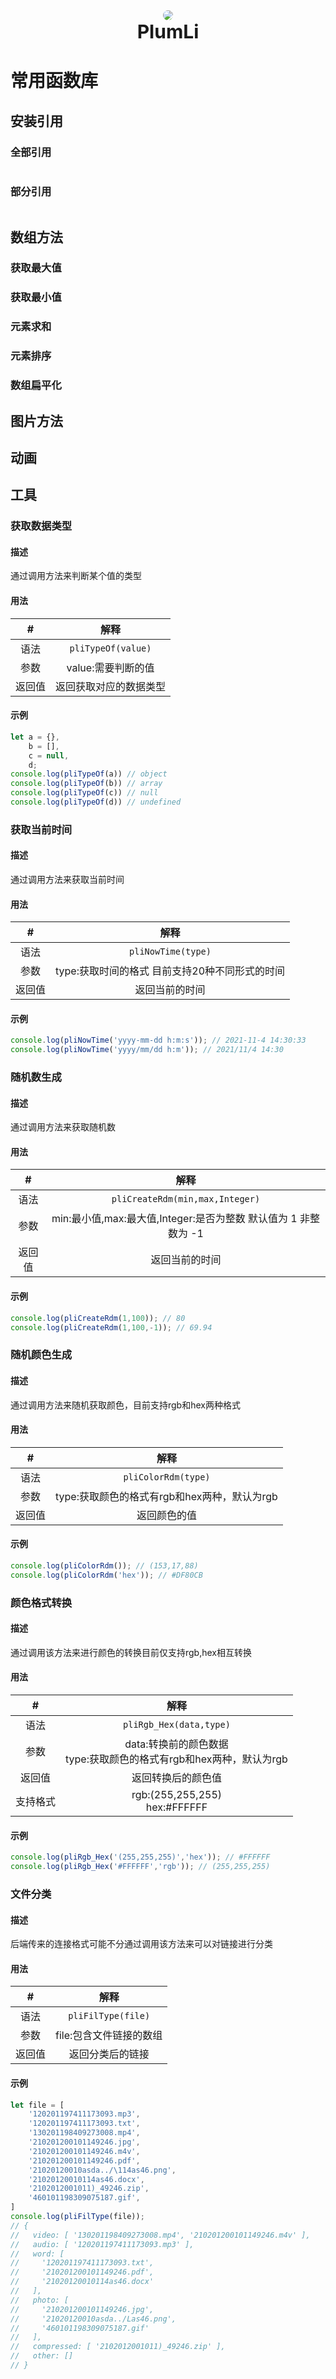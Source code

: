
<!-- ![](https://gitee.com/Plumliil/images/raw/master/MdPicture/author.png) -->

<div
    align=center
     style="text-align-center"
    >
    <img src="https://gitee.com/Plumliil/images/raw/master/MdPicture/author.png"  style="border-radius:50%">
</div>
<div align=center>
    <a href="https://www.plumli.xyz" style="font-size:30px;font-weight:700;text-decoration: none;" title="PlumLi">PlumLi</a>
</div>
<!-- <h1 style="text-align:center">常用函数库</h1> -->

# 常用函数库

## 安装引用
### 全部引用
~~~javascript

~~~
### 部分引用
~~~javascript

~~~
## 数组方法
### 获取最大值
### 获取最小值
### 元素求和
### 元素排序
### 数组扁平化
## 图片方法

## 动画

## 工具

### 获取数据类型
#### 描述
通过调用方法来判断某个值的类型
#### 用法
| # | 解释 |
| :---: | :---: |
语法 | `pliTypeOf(value)`
参数 | value:需要判断的值 
返回值 | 返回获取对应的数据类型 
#### 示例
~~~javascript
let a = {},
    b = [],
    c = null,
    d;
console.log(pliTypeOf(a)) // object
console.log(pliTypeOf(b)) // array
console.log(pliTypeOf(c)) // null
console.log(pliTypeOf(d)) // undefined
~~~

### 获取当前时间
#### 描述
通过调用方法来获取当前时间
#### 用法
| # | 解释 |
| :---: | :---: |
语法 | `pliNowTime(type)`
参数 | type:获取时间的格式 目前支持20种不同形式的时间 
返回值 | 返回当前的时间 
#### 示例
~~~javascript
console.log(pliNowTime('yyyy-mm-dd h:m:s')); // 2021-11-4 14:30:33
console.log(pliNowTime('yyyy/mm/dd h:m')); // 2021/11/4 14:30
~~~


### 随机数生成 
#### 描述
通过调用方法来获取随机数
#### 用法
| # | 解释 |
|:--:|:--:|
语法 | `pliCreateRdm(min,max,Integer)`|
参数 | min:最小值,max:最大值,Integer:是否为整数 默认值为 1 非整数为 -1
返回值 | 返回当前的时间 
#### 示例
~~~javascript
console.log(pliCreateRdm(1,100)); // 80
console.log(pliCreateRdm(1,100,-1)); // 69.94
~~~

### 随机颜色生成 
#### 描述
通过调用方法来随机获取颜色，目前支持rgb和hex两种格式
#### 用法
| # | 解释 |
| :---: | :---: |
语法 | `pliColorRdm(type)`
参数 | type:获取颜色的格式有rgb和hex两种，默认为rgb  
返回值 | 返回颜色的值
#### 示例
~~~javascript
console.log(pliColorRdm()); // (153,17,88)
console.log(pliColorRdm('hex')); // #DF80CB
~~~

### 颜色格式转换
#### 描述
通过调用该方法来进行颜色的转换目前仅支持rgb,hex相互转换
#### 用法
| # | 解释 |
| :---: | :---: |
语法 | `pliRgb_Hex(data,type)`
参数 | data:转换前的颜色数据</br>type:获取颜色的格式有rgb和hex两种，默认为rgb  
返回值 | 返回转换后的颜色值
支持格式|rgb:(255,255,255)</br>hex:#FFFFFF
#### 示例
~~~javascript
console.log(pliRgb_Hex('(255,255,255)','hex')); // #FFFFFF
console.log(pliRgb_Hex('#FFFFFF','rgb')); // (255,255,255)
~~~
### 文件分类
#### 描述
后端传来的连接格式可能不分通过调用该方法来可以对链接进行分类
#### 用法
| # | 解释 |
| :---: | :---: |
语法 | `pliFilType(file)`
参数 | file:包含文件链接的数组
返回值 | 返回分类后的链接
#### 示例
~~~javascript
let file = [
    '120201197411173093.mp3',
    '120201197411173093.txt',
    '130201198409273008.mp4',
    '210201200101149246.jpg',
    '210201200101149246.m4v',
    '210201200101149246.pdf',
    '21020120010asda../\114as46.png',
    '21020120010114as46.docx',
    '2102012001011)_49246.zip',
    '460101198309075187.gif',
]
console.log(pliFilType(file));
// {
//   video: [ '130201198409273008.mp4', '210201200101149246.m4v' ],
//   audio: [ '120201197411173093.mp3' ],
//   word: [
//     '120201197411173093.txt',
//     '210201200101149246.pdf',
//     '21020120010114as46.docx'
//   ],
//   photo: [
//     '210201200101149246.jpg',
//     '21020120010asda../Las46.png',
//     '460101198309075187.gif'
//   ],
//   compressed: [ '2102012001011)_49246.zip' ],
//   other: []
// }
~~~